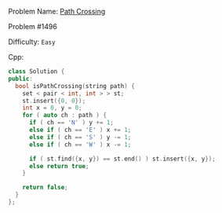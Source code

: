 Problem Name: [Path Crossing](https://leetcode.com/problems/path-crossing/)

Problem #1496

Difficulty: `Easy`

Cpp:

```cpp
class Solution {
public:
  bool isPathCrossing(string path) {
    set < pair < int, int > > st;
    st.insert({0, 0});
    int x = 0, y = 0;
    for ( auto ch : path ) {
      if ( ch == 'N' ) y += 1;
      else if ( ch == 'E' ) x += 1;
      else if ( ch == 'S' ) y -= 1;
      else if ( ch == 'W' ) x -= 1;

      if ( st.find({x, y}) == st.end() ) st.insert({x, y});
      else return true;
    }

    return false;
  }
};
```
